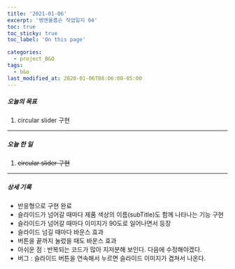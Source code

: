 ```yaml
---
title: '2021-01-06'
excerpt: '뱅앤올룹슨 작업일지 04'
toc: true
toc_sticky: true
toc_label: 'On this page'

categories:
  - project_B&O
tags:
  - b&o
last_modified_at: 2020-01-06T08:06:00-05:00
---
```


##### 오늘의 목표

1. circular slider 구현

---

##### 오늘 한 일

1. ~~circular slider 구현~~

---

##### 상세 기록

- 반응형으로 구현 완료
- 슬라이드가 넘어갈 때마다 제품 색상의 이름(subTitle)도 함께 나타나는 기능 구현
- 슬라이드가 넘어갈 때마다 이미지가 90도로 일어나면서 등장
- 슬라이드 넘길 때마다 바운스 효과
- 버튼을 끝까지 눌렀을 때도 바운스 효과
- 아쉬운 점 : 반복되는 코드가 많아 지저분해 보인다. 다음에 수정해야겠다.
- 버그 : 슬라이드 버튼을 연속해서 누르면 슬라이드 이미지가 겹쳐서 나온다.

<br />
